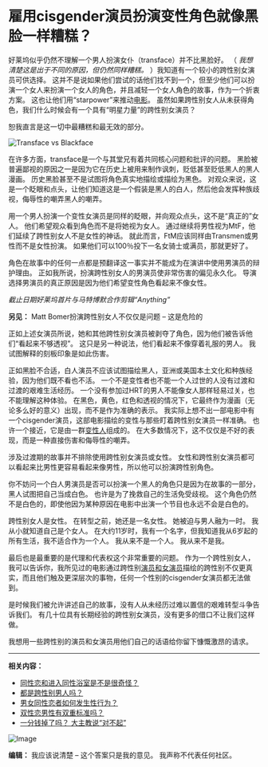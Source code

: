 # 雇用cisgender演员扮演变性角色就像黑脸一样糟糕？

好莱坞似乎仍然不理解一个男人扮演女仆（transface）并不比黑脸好。 （ _我想清楚这是出于不同的原因，但仍然同样糟糕。_ ）我知道有一个较小的跨性别女演员可供选择。 这并不是说如果他们尝试的话他们找不到一个，但至少他们可以扮演一个女人来扮演一个女人的角色，并且减轻一个女人角色的故事，作为一个折衷方案。 这也让他们用“starpower”来推动[电影](https://www.chunletang.com/note/%e7%94%b5%e5%bd%b1 "Topics of 电影")。 虽然如果跨性别女人从未获得角色，我们什么时候会有一个具有“明星力量”的跨性别女演员？

恕我直言是这一切中最糟糕和最无效的部分。

![Transface vs Blackface](http://q.miximages.com/49500/Bias/main-qimg-a19b4ffc1a755ece01e8b989a9901202-c.jpg)

在许多方面，transface是一个与其堂兄有着共同核心问题和批评的问题。 黑脸被普遍鄙视的原因之一是因为它在历史上被用来制作讽刺，贬低甚至贬低黑人的黑人漫画。 历史黑脸甚至不是试图将角色真实地描绘或描绘为黑色。 对观众来说，这是一个眨眼和点头，让他们知道这是一个假装是黑人的白人，然后他会发挥种族歧视，侮辱性的嘲弄黑人的嘲弄。

用一个男人扮演一个变性女演员是同样的眨眼，并向观众点头，这不是“真正的”女人。 他们希望观众看到角色而不是将她视为女人。 通过继续将男性视为MtF，他们延续了跨性别女人不是女性的神话。 就此而言，FtM应该同样由Transmen或男性而不是女性扮演。 如果他们可以100％投下一名女骑士或满员，那就更好了。

角色在故事中的任何一点都是预翻译这一事实并不能成为在演讲中使用男演员的辩护理由。 正如我所说，扮演跨性别女人的男演员使非常伤害的偏见永久化。 导演选择男演员的真正原因是因为他们希望变性角色看起来不像女性。

_截止日期好莱坞首片与马特博默合作剪辑“Anything”_

**另见：** Matt Bomer扮演跨性别女人不仅仅是问题 – 这是危险的

正如上述女演员所说，她和其他跨性别女演员被剥夺了角色，因为他们被告诉他们“看起来不够透视”。 这只是另一种说法，他们看起来不像穿着礼服的男人。 我试图解释的刻板印象是如此伤害。

正如黑脸不合适，白人演员不应该试图描绘黑人，亚洲或美国本土文化和种族经验，因为他们既不看也不活。 一个不是变性者也不能一个人过世的人没有过渡和过渡的艰难生活经历。 一个没有参加过HRT的男人不能像女人那样轻易过关，也不能理解这种体验。 在黑色，黄色，红色和透视的情况下，它最终作为漫画（无论多么好的意义）出现，而不是作为准确的表示。 我实际上想不出一部电影中有一个cisgender演员，这部电影描绘的变性与那些盯着跨性别女演员一样准确。 也许一个接近，它是由一群[变性人](https://www.chunletang.com/note/%e5%8f%98%e6%80%a7%e4%ba%ba "Topics of 变性人")组成的。 在大多数情况下，这不仅仅是不好的表现，而是一种直接伤害和侮辱性的嘲弄。

涉及过渡期的故事并不排除使用跨性别女演员或女性。 女性和跨性别女演员都可以看起来比男性更容易看起来像男性，所以他可以扮演跨性别角色。

你不妨问一个白人男演员是否可以扮演一个黑人的角色只是因为在故事的一部分，黑人试图把自己当成白色。 也许是为了挽救自己的生活免受歧视。 这个角色仍然不是白色的，即使他因为某种原因在电影中出演一个节目也永远不会是白色的。

跨性别女人是女性。 在转型之前，她还是一名女性。 她被迫与男人融为一时。 我从小就知道自己是个女人。 在大约11岁时，我有一个名字，但我知道我从6岁起的所有生活，我不适合作为一个人。 我从来不是一个人。 我从来不是我。

最后也是最重要的是代理和代表权这个非常重要的问题。 作为一个跨性别女人，我可以告诉你，我所见过的电影通过跨性别[演员和女演员](https://www.chunletang.com/note/%e6%bc%94%e5%91%98%e5%92%8c%e5%a5%b3%e6%bc%94%e5%91%98 "Topics of 演员和女演员")描绘的跨性别不仅更真实，而且他们触及更深层次的事物，任何一个性别的cisgender女演员都无法做到。

是时候我们被允许讲述自己的故事，没有人从未经历过难以置信的艰难转型斗争告诉我们。 有几十位具有长期经验的跨性别女演员，没有更多的借口不让我们这样做。

我想用一些跨性别的演员和女演员用他们自己的话语给你留下慷慨激昂的请求。

---

**相关内容：**

- [同性恋和进入同性浴室是不是很奇怪？](https://www.chunletang.com/886/%e5%90%8c%e6%80%a7%e6%81%8b%e5%92%8c%e8%bf%9b%e5%85%a5%e5%90%8c%e6%80%a7%e6%b5%b8%e5%ae%a4%e6%98%af%e4%b8%8d%e6%98%af%e5%be%88%e5%a5%87%e6%80%aa%ef%bc%9f.html)
- [都是跨性别男人吗？](https://www.chunletang.com/1079/%e9%83%bd%e6%98%af%e8%b7%a8%e6%80%a7%e5%88%ab%e7%94%b7%e4%ba%ba%e5%90%97%ef%bc%9f.html)
- [男女同性恋者如何发生性行为？](https://www.chunletang.com/8195/%e7%94%b7%e5%a5%b3%e5%90%8c%e6%80%a7%e6%81%8b%e8%80%85%e5%a6%82%e4%bd%95%e5%8f%91%e7%94%9f%e6%80%a7%e8%a1%8c%e4%b8%ba%ef%bc%9f.html)
- [双性恋男性有双重标准吗？](https://www.chunletang.com/1845/%e5%8f%8c%e6%80%a7%e6%81%8b%e7%94%b7%e6%80%a7%e6%9c%89%e5%8f%8c%e9%87%8d%e6%a0%87%e5%87%86%e5%90%97%ef%bc%9f.html)
- [一分钱掉了吗？ 大主教说“对不起”](https://www.chunletang.com/29672/%e4%b8%80%e5%88%86%e9%92%b1%e6%8e%89%e4%ba%86%e5%90%97%ef%bc%9f-%e5%a4%a7%e4%b8%bb%e6%95%99%e8%af%b4%e5%af%b9%e4%b8%8d%e8%b5%b7.html)

![Image](/girls/a.jpg)

**编辑：** 我应该说清楚 – 这个答案只是我的意见。 我声称不代表任何社区。